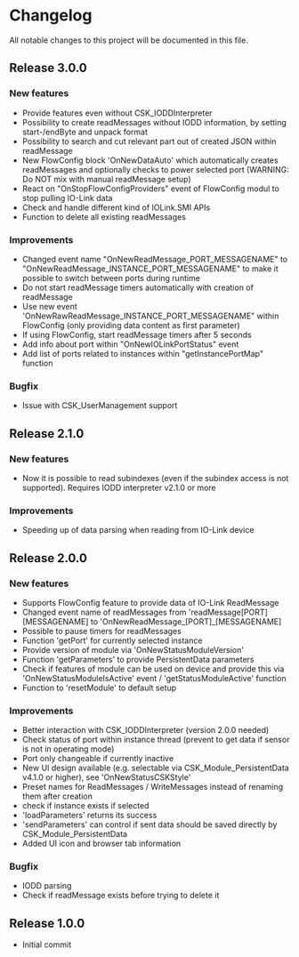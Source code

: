 # Changelog
All notable changes to this project will be documented in this file.

## Release 3.0.0

### New features
- Provide features even without CSK_IODDInterpreter
- Possibility to create readMessages without IODD information, by setting start-/endByte and unpack format
- Possibility to search and cut relevant part out of created JSON within readMessage
- New FlowConfig block 'OnNewDataAuto' which automatically creates readMessages and optionally checks to power selected port (WARNING: Do NOT mix with manual readMessage setup)
- React on "OnStopFlowConfigProviders" event of FlowConfig modul to stop pulling IO-Link data
- Check and handle different kind of IOLink.SMI APIs
- Function to delete all existing readMessages

### Improvements
- Changed event name "OnNewReadMessage_PORT_MESSAGENAME" to "OnNewReadMessage_INSTANCE_PORT_MESSAGENAME" to make it possible to switch between ports during runtime
- Do not start readMessage timers automatically with creation of readMessage
- Use new event 'OnNewRawReadMessage_INSTANCE_PORT_MESSAGENAME" within FlowConfig (only providing data content as first parameter)
- If using FlowConfig, start readMessage timers after 5 seconds
- Add info about port within "OnNewIOLinkPortStatus" event
- Add list of ports related to instances within "getInstancePortMap" function

### Bugfix
- Issue with CSK_UserManagement support

## Release 2.1.0

### New features
- Now it is possible to read subindexes (even if the subindex access is not supported). Requires IODD interpreter v2.1.0 or more

### Improvements
- Speeding up of data parsing when reading from IO-Link device

## Release 2.0.0

### New features
- Supports FlowConfig feature to provide data of IO-Link ReadMessage
- Changed event name of readMessages from 'readMessage[PORT][MESSAGENAME] to 'OnNewReadMessage_[PORT]_[MESSAGENAME]
- Possible to pause timers for readMessages
- Function 'getPort' for currently selected instance
- Provide version of module via 'OnNewStatusModuleVersion'
- Function 'getParameters' to provide PersistentData parameters
- Check if features of module can be used on device and provide this via 'OnNewStatusModuleIsActive' event / 'getStatusModuleActive' function
- Function to 'resetModule' to default setup

### Improvements
- Better interaction with CSK_IODDInterpreter (version 2.0.0 needed)
- Check status of port within instance thread (prevent to get data if sensor is not in operating mode)
- Port only changeable if currently inactive
- New UI design available (e.g. selectable via CSK_Module_PersistentData v4.1.0 or higher), see 'OnNewStatusCSKStyle'
- Preset names for ReadMessages / WriteMessages instead of renaming them after creation
- check if instance exists if selected
- 'loadParameters' returns its success
- 'sendParameters' can control if sent data should be saved directly by CSK_Module_PersistentData
- Added UI icon and browser tab information

### Bugfix
- IODD parsing
- Check if readMessage exists before trying to delete it

## Release 1.0.0
- Initial commit
